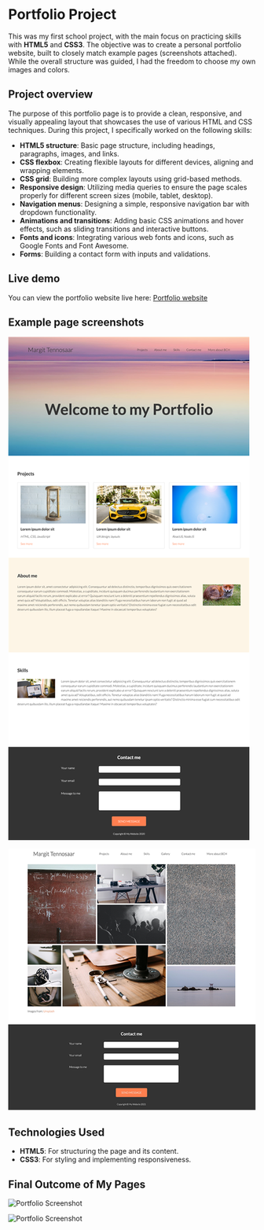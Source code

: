 # Portfolio Project

This was my first school project, with the main focus on practicing skills with **HTML5** and **CSS3**. The objective was to create a personal portfolio website, built to closely match example pages (screenshots attached). While the overall structure was guided, I had the freedom to choose my own images and colors.

## Project overview

The purpose of this portfolio page is to provide a clean, responsive, and visually appealing layout that showcases the use of various HTML and CSS techniques. During this project, I specifically worked on the following skills:

- **HTML5 structure**: Basic page structure, including headings, paragraphs, images, and links.
- **CSS flexbox**: Creating flexible layouts for different devices, aligning and wrapping elements.
- **CSS grid**: Building more complex layouts using grid-based methods.
- **Responsive design**: Utilizing media queries to ensure the page scales properly for different screen sizes (mobile, tablet, desktop).
- **Navigation menus**: Designing a simple, responsive navigation bar with dropdown functionality.
- **Animations and transitions**: Adding basic CSS animations and hover effects, such as sliding transitions and interactive buttons.
- **Fonts and icons**: Integrating various web fonts and icons, such as Google Fonts and Font Awesome.
- **Forms**: Building a contact form with inputs and validations.

## Live demo

You can view the portfolio website live here: [Portfolio website](https://saima445.github.io/portfolio-saima)

## Example page screenshots

![Portfolio Example Screenshot](./images/portfolio_example.png)

![Portfolio Example Screenshot](./images/portfolio_example_gallery.png)

## Technologies Used

- **HTML5**: For structuring the page and its content.
- **CSS3**: For styling and implementing responsiveness.

## Final Outcome of My Pages

![Portfolio Screenshot](./images/portfolio-front_page.png)

![Portfolio Screenshot](./images/portfolio-gallery_page.png)
